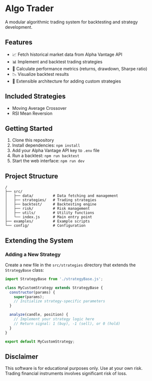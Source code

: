 # Algo Trader

A modular algorithmic trading system for backtesting and strategy development.

## Features

- 📈 Fetch historical market data from Alpha Vantage API
- 📊 Implement and backtest trading strategies
- 🧮 Calculate performance metrics (returns, drawdown, Sharpe ratio)
- 📉 Visualize backtest results
- 🔄 Extensible architecture for adding custom strategies

## Included Strategies

- Moving Average Crossover
- RSI Mean Reversion

## Getting Started

1. Clone this repository
2. Install dependencies: `npm install`
3. Add your Alpha Vantage API key to `.env` file
4. Run a backtest: `npm run backtest`
5. Start the web interface: `npm run dev`

## Project Structure

```
/
├── src/
│   ├── data/         # Data fetching and management
│   ├── strategies/   # Trading strategies
│   ├── backtest/     # Backtesting engine
│   ├── risk/         # Risk management
│   ├── utils/        # Utility functions
│   └── index.js      # Main entry point
├── examples/         # Example scripts
└── config/           # Configuration
```

## Extending the System

### Adding a New Strategy

Create a new file in the `src/strategies` directory that extends the `StrategyBase` class:

```javascript
import StrategyBase from './strategyBase.js';

class MyCustomStrategy extends StrategyBase {
  constructor(params) {
    super(params);
    // Initialize strategy-specific parameters
  }

  analyze(candle, position) {
    // Implement your strategy logic here
    // Return signal: 1 (buy), -1 (sell), or 0 (hold)
  }
}

export default MyCustomStrategy;
```

## Disclaimer

This software is for educational purposes only. Use at your own risk. Trading financial instruments involves significant risk of loss.
